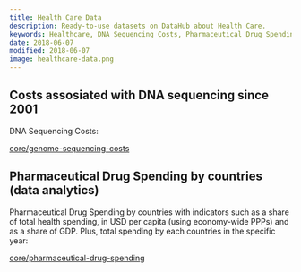 ```yaml
---
title: Health Care Data
description: Ready-to-use datasets on DataHub about Health Care.
keywords: Healthcare, DNA Sequencing Costs, Pharmaceutical Drug Spending by countries and Data Analytics
date: 2018-06-07
modified: 2018-06-07
image: healthcare-data.png
---
```


## Costs assosiated with DNA sequencing since 2001

DNA Sequencing Costs:

[core/genome-sequencing-costs](/core/genome-sequencing-costs)

## Pharmaceutical Drug Spending by countries (data analytics)

Pharmaceutical Drug Spending by countries with indicators such as a share of total health spending, in USD per capita (using economy-wide PPPs) and as a share of GDP. Plus, total spending by each countries in the specific year:

[core/pharmaceutical-drug-spending](/core/pharmaceutical-drug-spending)
